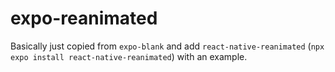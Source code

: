 # expo-reanimated

Basically just copied from `expo-blank` and add `react-native-reanimated` (`npx expo install react-native-reanimated`) with an example.
